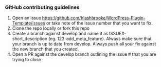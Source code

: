 ### GitHub contributing guidelines

1) Open an issue https://github.com/hlashbrooke/WordPress-Plugin-Template/issues or take note of the Issue number that you want to fix.
2) Clone the repo locally or fork this repo
3) Create a branch against develop and name it as ISSUE#-short_description (eg. 123-add_meta_feature). Always make sure that your branch is up to date from develop. Always push all your fix against the new branch that you created.
4) Open a PR against the develop branch outlining the Issue # that you are trying to close
